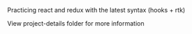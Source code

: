 



Practicing react and redux with the latest syntax (hooks + rtk)

View project-details folder for more information